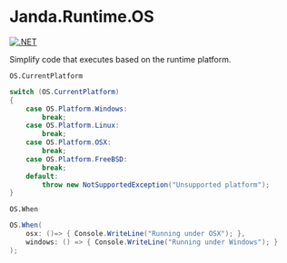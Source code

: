 # Janda.Runtime.OS

[![.NET](https://github.com/Jandini/Janda.Runtime.OS/actions/workflows/build.yml/badge.svg)](https://github.com/Jandini/Janda.Runtime.OS/actions/workflows/build.yml)

Simplify code that executes based on the runtime platform.

`OS.CurrentPlatform`

```C#
switch (OS.CurrentPlatform)
{
    case OS.Platform.Windows:
    	break;
    case OS.Platform.Linux:
    	break;
    case OS.Platform.OSX:
    	break;
    case OS.Platform.FreeBSD:
    	break;
    default:
    	throw new NotSupportedException("Unsupported platform");
}
```



`OS.When`

```C#
OS.When(
    osx: ()=> { Console.WriteLine("Running under OSX"); },
	windows: () => { Console.WriteLine("Running under Windows"); }
);
```

